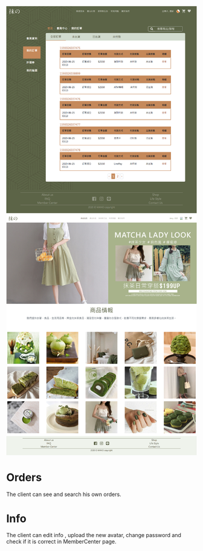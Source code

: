 <img width="964" alt="member photo" src="https://github.com/ccwang116/Matcha-Shopping-MemberParts/raw/master/memberorder_screenshot.png">
<img width="964" alt="homepage photo" src="https://github.com/ccwang116/Matcha-Shopping-MemberParts/raw/master/homepage_screenshot.png">

# Orders
The client can see and search his own orders.
# Info
The client can edit info , upload the new avatar, change password and check if it is correct in MemberCenter page. 